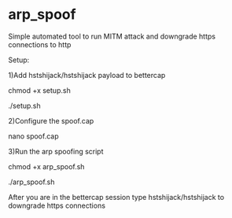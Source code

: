 # arp_spoof
Simple automated tool to run MITM attack and downgrade https connections to http

Setup:

1)Add hstshijack/hstshijack payload to bettercap

chmod +x setup.sh

./setup.sh

2)Configure the spoof.cap

nano spoof.cap

3)Run the arp spoofing script

chmod +x arp_spoof.sh

./arp_spoof.sh


After you are in the bettercap session type hstshijack/hstshijack to downgrade https connections
